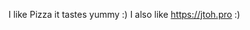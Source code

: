 <!--
Author: SkittleVerse
Title: I like Pizza!
Summary: pizza is yummy
-->

I like Pizza it tastes yummy :) I also like https://jtoh.pro :)
